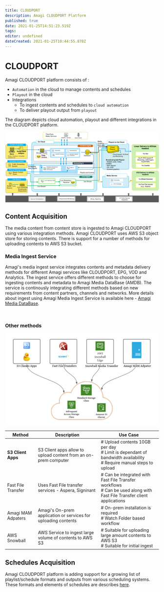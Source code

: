 ```yaml
---
title: CLOUDPORT
description: Amagi CLOUDPORT Platform
published: true
date: 2021-01-25T14:51:23.519Z
tags: 
editor: undefined
dateCreated: 2021-01-25T10:44:55.878Z
---
```


# CLOUDPORT

Amagi CLOUDPORT platform consists of :

- `Automation` in the cloud to manage contents and schedules
- `Playout` in the cloud
- Integrations
	- To ingest contents and schedules to `cloud automation`
  - To deliver playout output from `playout`

The diagram depicts cloud automation, playout and different integrations in the CLOUDPORT platform.

![cloudport.png](/cloudport.png)

## Content Acquisition

The media content from content store is ingested to Amagi CLOUDPORT using various integration methods. Amagi CLOUDPORT uses AWS S3 object store for storing contents. There is support for a number of methods for uploading contents to AWS S3 bucket.
<br>

### Media Ingest Service

Amagi's media ingest service integrates contents and metadata delivery methods for different Amagi services like CLOUDPORT, EPG, VOD and Analytics. The ingest service offers different methods to choose for ingesting contents and metadata to Amagi Media DataBase (AMDB). The service is continously integrating different methods based on new requirements from content partners, channels and networks. More details about ingest using Amagi Media Ingest Service is available here - [Amagi Media DataBase](https://docs.amagi.tv/en/ingest).

<br>

### Other methods

![amagi-media-transfer.png](/amagi-media-transfer.png)

| Method| Description|Use Case|
|----|-----|----|
| **S3 Client Apps** | S3 Client apps allow to upload content from an on-prem computer| # Upload contents 10GB per day<br> # Limit is dependant of bandwidth availability<br> #  Require manual steps to upload|
|Fast File Transfer| Uses Fast File transfer services - Aspera, Signinant| # Can be integrated with Fast File Transfer workflows<br> # Can be used along with Fast File Transfer client applications |
|Amagi MAM Adpaters| Amagi's On-prem application or services for uploading contents| # On-prem installation is required<br> # Watch Folder based workflow |
|AWS Snowball| AWS Service to ingest large volume of contents to AWS S3| # Suitable for uploading large amount contents to AWS S3<br> # Suitable for initial ingest| 


## Schedules Acquisition

Amagi CLOUDPORT platform is adding support for a growing list of playlist/schedule formats and outputs from various scheduling systems. These formats and elements of schedules are describes [here](scheduling).

